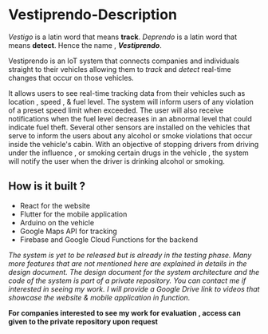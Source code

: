 # Vestiprendo-Description
*Vestigo* is a latin word that means **track**. *Deprendo* is a latin word that means **detect**. Hence the name , ***Vestiprendo***. 

Vestiprendo is an IoT system that connects companies and individuals straight to their vehicles allowing them to *track* and *detect* real-time changes that occur on those vehicles. 

It allows users to see real-time tracking data from their vehicles such as location , speed , & fuel level. 
The system will inform users of any violation of a preset speed limit when exceeded. The user will also receive notifications when the fuel level decreases in an abnormal level that could indicate fuel theft. 
Several other sensors are installed on the vehicles that serve to inform the users about any alcohol or smoke violations that occur inside the vehicle's cabin. With an objective of stopping drivers from driving under the influence , or smoking certain drugs in the vehicle , the system will notify the user when the driver is drinking alcohol or smoking. 


## How is it built ?
- React for the website
- Flutter for the mobile application 
- Arduino on the vehicle
- Google Maps API for tracking
- Firebase and Google Cloud Functions for the backend

*The system is yet to be released but is already in the testing phase. Many more features that are not mentioned here are explained in details in the design document. The design document for the system architecture and the code of the system is part of a private repository. You can contact me if interested in seeing my work. I will provide a Google Drive link to videos that showcase the website & mobile application in function.*

**For companies interested to see my work for evaluation , access can given to the private repository upon request** 
